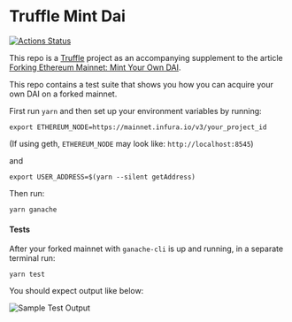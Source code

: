 # Truffle Mint Dai

[![Actions Status](https://github.com/ryanio/truffle-mint-dai/workflows/Build/badge.svg)](https://github.com/ryanio/truffle-mint-dai/actions)

This repo is a [Truffle](https://www.trufflesuite.com) project as an accompanying supplement to the article [Forking Ethereum Mainnet: Mint Your Own DAI](https://medium.com/ethereum-grid/forking-mainnet-for-an-easy-local-ethereum-developer-environment-d8b62a82b3f7).

This repo contains a test suite that shows you how you can acquire your own DAI on a forked mainnet.

First run `yarn` and then set up your environment variables by running:

`export ETHEREUM_NODE=https://mainnet.infura.io/v3/your_project_id`

(If using geth, `ETHEREUM_NODE` may look like: `http://localhost:8545`)

and

`export USER_ADDRESS=$(yarn --silent getAddress)`

Then run:

`yarn ganache`

#### Tests

After your forked mainnet with `ganache-cli` is up and running, in a separate terminal run:

`yarn test`

You should expect output like below:

![Sample Test Output](https://i.imgur.com/JGWzr78.png)
